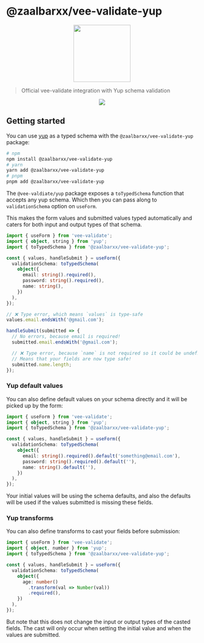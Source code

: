 # @zaalbarxx/vee-validate-yup

<p align="center">
  <a href="https://vee-validate.logaretm.com/v4/guide/composition-api/typed-schema/" target="_blank">
    <img width="150" src="https://github.com/logaretm/vee-validate/raw/main/logo.png">
  </a>

</p>

> Official vee-validate integration with Yup schema validation

<p align="center">
  <a href="https://github.com/sponsors/logaretm">
    <img src='https://sponsors.logaretm.com/sponsors.svg'>
  </a>
</p>

## Getting started

You can use [yup](https://github.com/jquense/yup) as a typed schema with the `@zaalbarxx/vee-validate-yup` package:

```sh
# npm
npm install @zaalbarxx/vee-validate-yup
# yarn
yarn add @zaalbarxx/vee-validate-yup
# pnpm
pnpm add @zaalbarxx/vee-validate-yup
```

The `@vee-valdiate/yup` package exposes a `toTypedSchema` function that accepts any yup schema. Which then you can pass along to `validationSchema` option on `useForm`.

This makes the form values and submitted values typed automatically and caters for both input and output types of that schema.

```ts
import { useForm } from 'vee-validate';
import { object, string } from 'yup';
import { toTypedSchema } from '@zaalbarxx/vee-validate-yup';

const { values, handleSubmit } = useForm({
  validationSchema: toTypedSchema(
    object({
      email: string().required(),
      password: string().required(),
      name: string(),
    })
  ),
});

// ❌ Type error, which means `values` is type-safe
values.email.endsWith('@gmail.com');

handleSubmit(submitted => {
  // No errors, because email is required!
  submitted.email.endsWith('@gmail.com');

  // ❌ Type error, because `name` is not required so it could be undefined
  // Means that your fields are now type safe!
  submitted.name.length;
});
```

### Yup default values

You can also define default values on your schema directly and it will be picked up by the form:

```ts
import { useForm } from 'vee-validate';
import { object, string } from 'yup';
import { toTypedSchema } from '@zaalbarxx/vee-validate-yup';

const { values, handleSubmit } = useForm({
  validationSchema: toTypedSchema(
    object({
      email: string().required().default('something@email.com'),
      password: string().required().default(''),
      name: string().default(''),
    })
  ),
});
```

Your initial values will be using the schema defaults, and also the defaults will be used if the values submitted is missing these fields.

### Yup transforms

You can also define transforms to cast your fields before submission:

```ts
import { useForm } from 'vee-validate';
import { object, number } from 'yup';
import { toTypedSchema } from '@zaalbarxx/vee-validate-yup';

const { values, handleSubmit } = useForm({
  validationSchema: toTypedSchema(
    object({
      age: number()
        .transform(val => Number(val))
        .required(),
    })
  ),
});
```

But note that this does not change the input or output types of the casted fields. The cast will only occur when setting the initial value and when the values are submitted.
